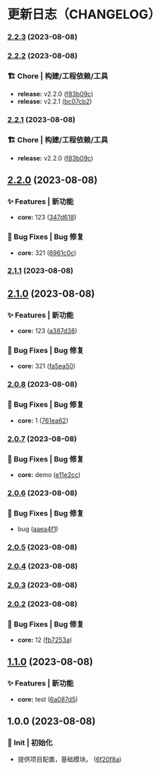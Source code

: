 # 更新日志（CHANGELOG）
### [2.2.3](https://github.com/True-Z/sdkset-utils/compare/v2.2.2...v2.2.3) (2023-08-08)

### [2.2.2](https://github.com/True-Z/sdkset-utils/compare/v2.2.0...v2.2.2) (2023-08-08)


### 🏗 Chore | 构建/工程依赖/工具

* **release:** v2.2.0 ([f83b09c](https://github.com/True-Z/sdkset-utils/commit/f83b09c48ba9c419a7dff0d2bcf6dfddd35a2735))
* **release:** v2.2.1 ([bc07cb2](https://github.com/True-Z/sdkset-utils/commit/bc07cb2e8679d944e06bc609b0ea248b97ed5c03))

### [2.2.1](https://github.com/True-Z/sdkset-utils/compare/v2.2.0...v2.2.1) (2023-08-08)


### 🏗 Chore | 构建/工程依赖/工具

* **release:** v2.2.0 ([f83b09c](https://github.com/True-Z/sdkset-utils/commit/f83b09c48ba9c419a7dff0d2bcf6dfddd35a2735))

## [2.2.0](https://github.com/True-Z/sdkset-utils/compare/v2.1.1...v2.2.0) (2023-08-08)


### ✨ Features | 新功能

* **core:** 123 ([347d618](https://github.com/True-Z/sdkset-utils/commit/347d618f7c4095f760a44ef6eb8d1195e525e841))


### 🐛 Bug Fixes | Bug 修复

* **core:** 321 ([6961c0c](https://github.com/True-Z/sdkset-utils/commit/6961c0c15d64373a33a5d7a132e1819d28abb6a9))

### [2.1.1](https://github.com/True-Z/sdkset-utils/compare/v2.1.0...v2.1.1) (2023-08-08)

## [2.1.0](https://github.com/True-Z/sdkset-utils/compare/v2.0.8...v2.1.0) (2023-08-08)


### ✨ Features | 新功能

* **core:** 123 ([a387d38](https://github.com/True-Z/sdkset-utils/commit/a387d38fa9efa4c4476ab056a5280c34b2bfe746))


### 🐛 Bug Fixes | Bug 修复

* **core:** 321 ([fa5ea50](https://github.com/True-Z/sdkset-utils/commit/fa5ea501542dd6a124e0953be78abf6bc247bf54))

### [2.0.8](https://github.com/True-Z/sdkset-utils/compare/v2.0.7...v2.0.8) (2023-08-08)


### 🐛 Bug Fixes | Bug 修复

* **core:** 1 ([761ea62](https://github.com/True-Z/sdkset-utils/commit/761ea62f3d250327d9141c55deae361a781e4406))

### [2.0.7](https://github.com/True-Z/sdkset-utils/compare/v2.0.6...v2.0.7) (2023-08-08)


### 🐛 Bug Fixes | Bug 修复

* **core:** demo ([e11e2cc](https://github.com/True-Z/sdkset-utils/commit/e11e2cce23e84b4a24c93c1efe284ff0c1cfe728))

### [2.0.6](https://github.com/True-Z/sdkset-utils/compare/v1.0.1...v2.0.6) (2023-08-08)


### 🐛 Bug Fixes | Bug 修复

* bug ([aaea4f1](https://github.com/True-Z/sdkset-utils/commit/aaea4f1d88392ea524aadda0aac804fc794348de))

### [2.0.5](https://github.com/True-Z/sdkset-utils/compare/v2.0.4...v2.0.5) (2023-08-08)

### [2.0.4](https://github.com/True-Z/sdkset-utils/compare/v2.0.3...v2.0.4) (2023-08-08)

### [2.0.3](https://github.com/True-Z/sdkset-utils/compare/v2.0.2...v2.0.3) (2023-08-08)

### [2.0.2](https://github.com/True-Z/sdkset-utils/compare/v2.0.1...v2.0.2) (2023-08-08)


### 🐛 Bug Fixes | Bug 修复

* **core:** 12 ([fb7253a](https://github.com/True-Z/sdkset-utils/commit/fb7253ad883be3fd9d35f9437041dee009d68f33))

## [1.1.0](https://github.com/True-Z/sdkset-utils/compare/v1.0.0...v1.1.0) (2023-08-08)


### ✨ Features | 新功能

* **core:** test ([6a087d5](https://github.com/True-Z/sdkset-utils/commit/6a087d5f9be9c83e35e30436d74dfad0c51ee698))

## 1.0.0 (2023-08-08)


### 🎉 Init | 初始化

* 提供项目配置，基础模块。 ([6f20f8a](https://github.com/True-Z/sdkset-utils/commit/6f20f8a3c5d8d7620fe209d400376a7e7b1f9211))
